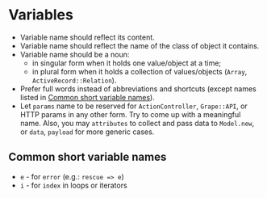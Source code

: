 # Variables

* Variable name should reflect its content.
* Variable name should reflect the name of the class of object it contains.
* Variable name should be a noun:
    - in singular form when it holds one value/object at a time;
    - in plural form when it holds a collection of values/objects (`Array`, `ActiveRecord::Relation`).
* Prefer full words instead of abbreviations and shortcuts (except names listed in [Common short variable names](variables.md#common-short-variable-names)).
* Let `params` name to be reserved for `ActionController`, `Grape::API`, or HTTP params in any other form. Try to come up with a meaningful name. Also, you may `attributes` to collect and pass data to `Model.new`, or `data`, `payload` for more generic cases.

## Common short variable names

* `e` - for `error` (e.g.: `rescue => e`)
* `i` - for `index` in loops or iterators
